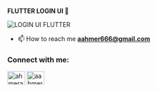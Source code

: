 <b>FLUTTER LOGIN UI 💙</b>

![LOGIN UI FLUTTER](https://user-images.githubusercontent.com/67513059/212326195-80c2086b-0302-4b5d-8325-91e151bbb6c9.png)

- 📫 How to reach me **aahmer666@gmail.com**


<h3 align="left">Connect with me:</h3>
<p align="left">
<a href="https://linkedin.com/in/ahmerali6" target="blank"><img align="center" src="https://raw.githubusercontent.com/rahuldkjain/github-profile-readme-generator/master/src/images/icons/Social/linked-in-alt.svg" alt="ahmerali6" height="30" width="40" /></a>
<a href="https://fb.com/aahmer666" target="blank"><img align="center" src="https://raw.githubusercontent.com/rahuldkjain/github-profile-readme-generator/master/src/images/icons/Social/facebook.svg" alt="aahmer666" height="30" width="40" /></a>
</p>
